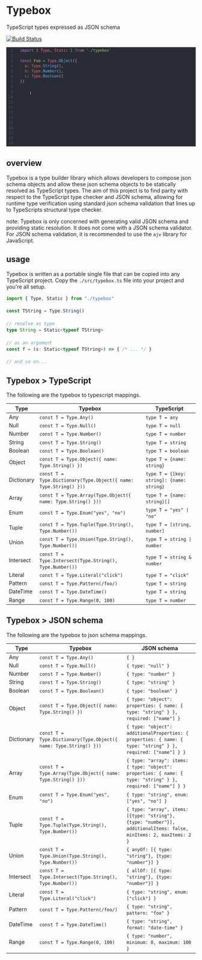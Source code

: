 # Typebox

TypeScript types expressed as JSON schema

[![Build Status](https://travis-ci.org/sinclairzx81/typebox.svg?branch=master)](https://travis-ci.org/sinclairzx81/typebox)

![example](./doc/example.gif)

## overview

Typebox is a type builder library which allows developers to compose json schema objects and allow these json schema objects to be statically resolved as TypeScript types. The aim of this project is to find parity with respect to the TypeScript type checker and JSON schema, allowing for runtime type verification using standard json schema validation that lines up to TypeScripts structural type checker.

note: Typebox is only concerned with generating valid JSON schema and providing static resolution. It does not come with a JSON schema validator. For JSON schema validation, it is recommended to use the `ajv` library for JavaScript.

## usage

Typebox is written as a portable single file that can be copied into any TypeScript project. Copy the `./src/typebox.ts` file into your project and you're all setup.

```typescript
import { Type, Static } from "./typebox"

const TString = Type.String()

// resolve as type
type String = Static<typeof TString>

// as an argument
const f = (s: Static<typeof TString>) => { /* ... */ }

// and so on...
```

## Typebox > TypeScript

The following are the typebox to typescript mappings.

Type        | Typebox                                                            | TypeScript
---         | ---                                                               | --- 
Any         | `const T = Type.Any()`                                            | `type T = any`                     |
Null        | `const T = Type.Null()`                                           | `type T = null`                    |
Number      | `const T = Type.Number()`                                         | `type T = number`                  |
String      | `const T = Type.String()`                                         | `type T = string`                  |
Boolean     | `const T = Type.Boolean()`                                        | `type T = boolean`                 |
Object      | `const T = Type.Object({ name: Type.String() })`                  | `type T = {name: string}`          |
Dictionary  | `const T = Type.Dictionary(Type.Object({ name: Type.String() }))` | `type T = {[key: string]: {name: string}` |
Array       | `const T = Type.Array(Type.Object({ name: Type.String() }))`      | `type T = {name: string}[]`        |
Enum        | `const T = Type.Enum("yes", "no")`                                | `type T = "yes" \| "no"`           |
Tuple       | `const T = Type.Tuple(Type.String(), Type.Number())`              | `type T = [string, number]`        |
Union       | `const T = Type.Union(Type.String(), Type.Number())`              | `type T = string \| number`        |
Intersect   | `const T = Type.Intersect(Type.String(), Type.Number())`          | `type T = string & number`         |
Literal     | `const T = Type.Literal("click")`                                 | `type T = "click"`                 |
Pattern     | `const T = Type.Pattern(/foo/)`                                   | `type T = string`                  |
DateTime    | `const T = Type.DateTime()`                                       | `type T = string`                  |
Range       | `const T = Type.Range(0, 100)`                                    | `type T = number`                  |

## Typebox > JSON schema

The following are the typebox to json schema mappings.

Type        | Typebox                                                       | JSON schema
---         | ---                                                          | --- 
Any         | `const T = Type.Any()`                                       | `{ }`                  |
Null        | `const T = Type.Null()`                                      | `{ type: "null" }`                 |
Number      | `const T = Type.Number()`                                    | `{ type: "number" }`               |
String      | `const T = Type.String()`                                    | `{ type: "string" }`               |
Boolean     | `const T = Type.Boolean()`                                   | `{ type: "boolean" }`              |
Object      | `const T = Type.Object({ name: Type.String() })`             | `{ type: "object": properties: { name: { type: "string" } }, required: ["name"] }`       |
Dictionary  | `const T = Type.Dictionary(Type.Object({ name: Type.String() }))`         | `{ type: "object": additionalProperties: { properties: { name: { type: "string" } }, required: ["name"] } }`       |
Array       | `const T = Type.Array(Type.Object({ name: Type.String() }))` | `{ type: "array": items: { type: "object": properties: { name: { type: "string" } },  required: ["name"] } }` |
Enum        | `const T = Type.Enum("yes", "no")`                           | `{ type: "string", enum: ["yes", "no"] }`         |
Tuple       | `const T = Type.Tuple(Type.String(), Type.Number())`         | `{ type: "array", items: [{type: "string"}, {type: "number"}], additionalItems: false, minItems: 2, maxItems: 2 }`     |
Union       | `const T = Type.Union(Type.String(), Type.Number())`         | `{ anyOf: [{ type: "string"}, {type: "number"}] }`      |
Intersect   | `const T = Type.Intersect(Type.String(), Type.Number())`     | `{ allOf: [{ type: "string"}, {type: "number"}] }`      |
Literal     | `const T = Type.Literal("click")`                            | `{ type: "string", enum: ["click"] }`              |
Pattern     | `const T = Type.Pattern(/foo/)`                              | `{ type: "string", pattern: "foo" }`               |
DateTime    | `const T = Type.DateTime()`                                  | `{ type: "string", format: "date-time" }`          |
Range       | `const T = Type.Range(0, 100)`                               | `{ type: "number", minimum: 0, maximum: 100 }`    |

